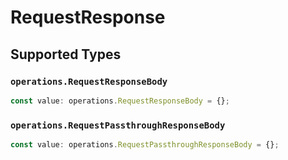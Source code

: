 # RequestResponse


## Supported Types

### `operations.RequestResponseBody`

```typescript
const value: operations.RequestResponseBody = {};
```

### `operations.RequestPassthroughResponseBody`

```typescript
const value: operations.RequestPassthroughResponseBody = {};
```

